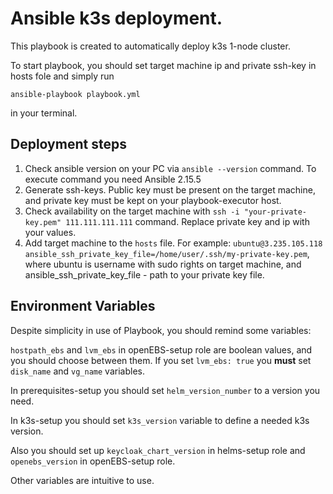 # Ansible k3s deployment.

This playbook is created to automatically deploy k3s 1-node cluster.

To start playbook, you should set target machine  ip and private ssh-key in hosts fole and simply run

`ansible-playbook playbook.yml`

in your terminal.

## Deployment steps

1) Check ansible version on your PC via `ansible --version` command. To execute command you need Ansible 2.15.5
2) Generate ssh-keys. Public key must be present on the target machine, and private key must be kept on your playbook-executor host.
3) Check availability on the target machine with `ssh -i "your-private-key.pem" 111.111.111.111` command. Replace private key and ip with your values.
4) Add target machine to the `hosts` file. For example: `ubuntu@3.235.105.118 ansible_ssh_private_key_file=/home/user/.ssh/my-private-key.pem`, where ubuntu is username with sudo rights on target machine, and ansible_ssh_private_key_file - path to your private key file.

## Environment Variables

Despite simplicity in use of Playbook, you should remind some variables:

`hostpath_ebs` and `lvm_ebs` in openEBS-setup role are boolean values, and you should choose between them. If you set `lvm_ebs: true` you **must** set `disk_name` and `vg_name` variables. 

In prerequisites-setup you should set `helm_version_number` to a version you need.

In k3s-setup you should set `k3s_version` variable to define a needed k3s version.

Also you should set up `keycloak_chart_version` in helms-setup role and `openebs_version` in openEBS-setup role.

Other variables are intuitive to use.
